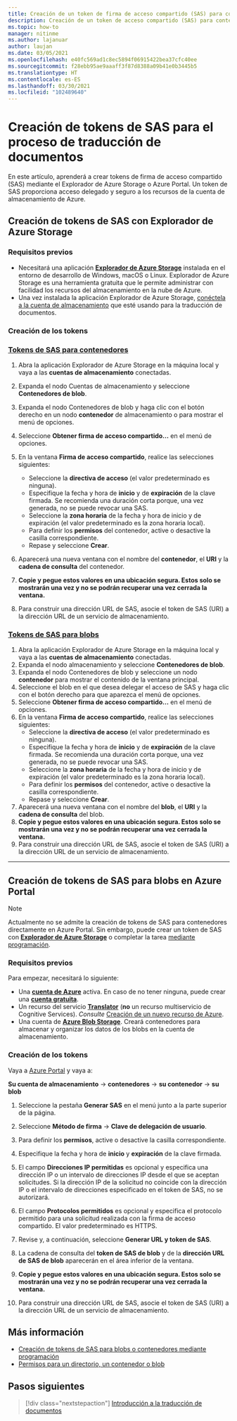 ```yaml
---
title: Creación de un token de firma de acceso compartido (SAS) para contenedores y blobs con Explorador de Microsoft Azure Storage
description: Creación de un token de acceso compartido (SAS) para contenedores y blobs con Explorador de Microsoft Azure Storage y Azure Portal
ms.topic: how-to
manager: nitinme
ms.author: lajanuar
author: laujan
ms.date: 03/05/2021
ms.openlocfilehash: e40fc569ad1c8ec5894f06915422bea37cfc40ee
ms.sourcegitcommit: f28ebb95ae9aaaff3f87d8388a09b41e0b3445b5
ms.translationtype: HT
ms.contentlocale: es-ES
ms.lasthandoff: 03/30/2021
ms.locfileid: "102489640"
---
```

# <a name="create-sas-tokens-for-document-translation-processing"></a>Creación de tokens de SAS para el proceso de traducción de documentos

En este artículo, aprenderá a crear tokens de firma de acceso compartido (SAS) mediante el Explorador de Azure Storage o Azure Portal. Un token de SAS proporciona acceso delegado y seguro a los recursos de la cuenta de almacenamiento de Azure.

## <a name="create-your-sas-tokens-with-azure-storage-explorer"></a>Creación de tokens de SAS con Explorador de Azure Storage

### <a name="prerequisites"></a>Requisitos previos

* Necesitará una aplicación [**Explorador de Azure Storage**](../../../vs-azure-tools-storage-manage-with-storage-explorer.md) instalada en el entorno de desarrollo de Windows, macOS o Linux. Explorador de Azure Storage es una herramienta gratuita que le permite administrar con facilidad los recursos del almacenamiento en la nube de Azure.
* Una vez instalada la aplicación Explorador de Azure Storage, [conéctela a la cuenta de almacenamiento](../../../vs-azure-tools-storage-manage-with-storage-explorer.md?tabs=windows#connect-to-a-storage-account-or-service) que esté usando para la traducción de documentos.

### <a name="create-your-tokens"></a>Creación de los tokens

### <a name="sas-tokens-for-containers"></a>[Tokens de SAS para contenedores](#tab/Containers)

1. Abra la aplicación Explorador de Azure Storage en la máquina local y vaya a las **cuentas de almacenamiento** conectadas.
1. Expanda el nodo Cuentas de almacenamiento y seleccione **Contenedores de blob**.
1. Expanda el nodo Contenedores de blob y haga clic con el botón derecho en un nodo **contenedor** de almacenamiento o para mostrar el menú de opciones.
1. Seleccione **Obtener firma de acceso compartido...** en el menú de opciones.
1. En la ventana **Firma de acceso compartido**, realice las selecciones siguientes:
    * Seleccione la **directiva de acceso** (el valor predeterminado es ninguna).
    * Especifique la fecha y hora de **inicio** y de **expiración** de la clave firmada. Se recomienda una duración corta porque, una vez generada, no se puede revocar una SAS.
    * Seleccione la **zona horaria** de la fecha y hora de inicio y de expiración (el valor predeterminado es la zona horaria local).
    * Para definir los **permisos** del contenedor, active o desactive la casilla correspondiente.
    * Repase y seleccione **Crear**.

1. Aparecerá una nueva ventana con el nombre del **contenedor**, el **URI** y la **cadena de consulta** del contenedor.  
1. **Copie y pegue estos valores en una ubicación segura. Estos solo se mostrarán una vez y no se podrán recuperar una vez cerrada la ventana.**
1. Para construir una dirección URL de SAS, asocie el token de SAS (URI) a la dirección URL de un servicio de almacenamiento.

### <a name="sas-tokens-for-blobs"></a>[Tokens de SAS para blobs](#tab/blobs)

1. Abra la aplicación Explorador de Azure Storage en la máquina local y vaya a las **cuentas de almacenamiento** conectadas.
1. Expanda el nodo almacenamiento y seleccione **Contenedores de blob**.
1. Expanda el nodo Contenedores de blob y seleccione un nodo **contenedor** para mostrar el contenido de la ventana principal.
1. Seleccione el blob en el que desea delegar el acceso de SAS y haga clic con el botón derecho para que aparezca el menú de opciones.
1. Seleccione **Obtener firma de acceso compartido...** en el menú de opciones.
1. En la ventana **Firma de acceso compartido**, realice las selecciones siguientes:
    * Seleccione la **directiva de acceso** (el valor predeterminado es ninguna).
    * Especifique la fecha y hora de **inicio** y de **expiración** de la clave firmada. Se recomienda una duración corta porque, una vez generada, no se puede revocar una SAS.
    * Seleccione la **zona horaria** de la fecha y hora de inicio y de expiración (el valor predeterminado es la zona horaria local).
    * Para definir los **permisos** del contenedor, active o desactive la casilla correspondiente.
    * Repase y seleccione **Crear**.
1. Aparecerá una nueva ventana con el nombre del **blob**, el **URI** y la **cadena de consulta** del blob.  
1. **Copie y pegue estos valores en una ubicación segura. Estos solo se mostrarán una vez y no se podrán recuperar una vez cerrada la ventana.**
1. Para construir una dirección URL de SAS, asocie el token de SAS (URI) a la dirección URL de un servicio de almacenamiento.

---

## <a name="create-sas-tokens-for-blobs-in-the-azure-portal"></a>Creación de tokens de SAS para blobs en Azure Portal

> [!NOTE]
> Actualmente no se admite la creación de tokens de SAS para contenedores directamente en Azure Portal. Sin embargo, puede crear un token de SAS con [**Explorador de Azure Storage**](#create-your-sas-tokens-with-azure-storage-explorer) o completar la tarea [mediante programación](../../../storage/blobs/sas-service-create.md).

<!-- markdownlint-disable MD024 -->
### <a name="prerequisites"></a>Requisitos previos

Para empezar, necesitará lo siguiente:

* Una [**cuenta de Azure**](https://azure.microsoft.com/free/cognitive-services/) activa.  En caso de no tener ninguna, puede crear una [**cuenta gratuita**](https://azure.microsoft.com/free/).
* Un recurso del servicio [**Translator**](https://ms.portal.azure.com/#create/Microsoft) (**no** un recurso multiservicio de Cognitive Services).  *Consulte* [Creación de un nuevo recurso de Azure](../../cognitive-services-apis-create-account.md#create-a-new-azure-cognitive-services-resource).  
* Una cuenta de [**Azure Blob Storage**](https://ms.portal.azure.com/#create/Microsoft.StorageAccount-ARM). Creará contenedores para almacenar y organizar los datos de los blobs en la cuenta de almacenamiento.

### <a name="create-your-tokens"></a>Creación de los tokens

Vaya a [Azure Portal](https://ms.portal.azure.com/#home) y vaya a:  

 **Su cuenta de almacenamiento** → **contenedores** → **su contenedor** → **su blob**

1. Seleccione la pestaña **Generar SAS** en el menú junto a la parte superior de la página.

1. Seleccione **Método de firma** → **Clave de delegación de usuario**.

1. Para definir los **permisos**, active o desactive la casilla correspondiente.

1. Especifique la fecha y hora de **inicio** y **expiración** de la clave firmada.

1. El campo **Direcciones IP permitidas** es opcional y especifica una dirección IP o un intervalo de direcciones IP desde el que se aceptan solicitudes. Si la dirección IP de la solicitud no coincide con la dirección IP o el intervalo de direcciones especificado en el token de SAS, no se autorizará.

1. El campo **Protocolos permitidos** es opcional y especifica el protocolo permitido para una solicitud realizada con la firma de acceso compartido. El valor predeterminado es HTTPS.

1. Revise y, a continuación, seleccione **Generar URL y token de SAS**.

1. La cadena de consulta del **token de SAS de blob** y de la **dirección URL de SAS de blob** aparecerán en el área inferior de la ventana.  

1. **Copie y pegue estos valores en una ubicación segura. Estos solo se mostrarán una vez y no se podrán recuperar una vez cerrada la ventana.**

1. Para construir una dirección URL de SAS, asocie el token de SAS (URI) a la dirección URL de un servicio de almacenamiento.

## <a name="learn-more"></a>Más información

* [Creación de tokens de SAS para blobs o contenedores mediante programación](../../../storage/blobs/sas-service-create.md)
* [Permisos para un directorio, un contenedor o blob](/rest/api/storageservices/create-service-sas#permissions-for-a-directory-container-or-blob)

## <a name="next-steps"></a>Pasos siguientes

> [!div class="nextstepaction"]
> [Introducción a la traducción de documentos](get-started-with-document-translation.md)
>
>